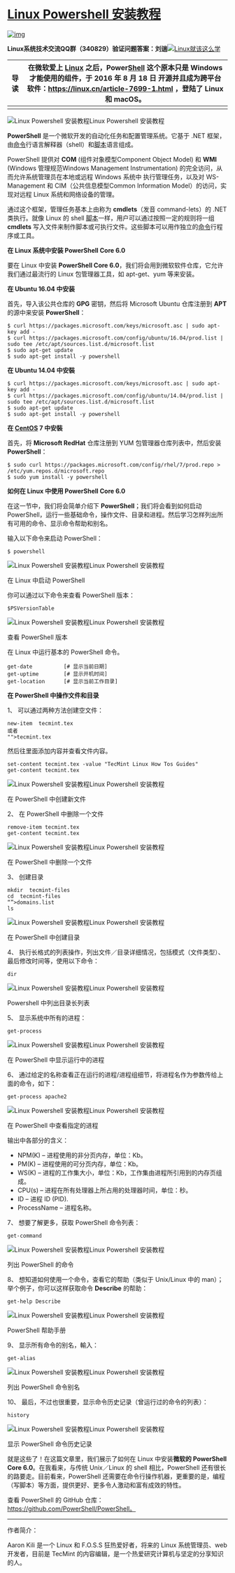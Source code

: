 # [Linux Powershell 安装教程](https://www.linuxprobe.com/linux-powershell-installation.html)

[![img](https://www.linuxprobe.com/imgs/peixun.jpg)](https://www.linuxprobe.com/training)

**Linux系统技术交流QQ群（340829）验证问题答案：刘遄**[![Linux就该这么学](https://www.linuxprobe.com/wp-content/uploads/2018/02/QQ%E7%BE%A4.png)](https://qm.qq.com/cgi-bin/qm/qr?k=WdT99acUoOwt80KJFX6Xg0f6DyOxuo1Q&jump_from=webapi)

| 导读 | **在微软爱上 [Linux](https://www.linuxprobe.com/) 之后，Power[Shell](https://www.linuxcool.com/) 这个原本只是 Windows 才能使用的组件，于 2016 年 8 月 18 日 开源并且成为跨平台软件：https://linux.cn/article-7699-1.html ，登陆了 Linux 和 macOS。** |
| ---- | ------------------------------------------------------------ |
|      |                                                              |

![Linux Powershell 安装教程Linux Powershell 安装教程](https://www.linuxprobe.com/wp-content/uploads/2017/03/083959vbbegoma8emdggkb.jpg)

**PowerShell** 是一个微软开发的自动化任务和配置管理系统。它基于 .NET 框架，由[命令](https://www.linuxcool.com/)行语言解释器（shell）和[脚本](https://www.linuxcool.com/)语言组成。

PowerShell 提供对 **COM** (组件对象模型Component Object Model) 和 **WMI** (Windows 管理规范Windows Management Instrumentation) 的完全访问，从而允许系统管理员在本地或远程 Windows 系统中 执行管理任务，以及对 WS-Management 和 CIM（公共信息模型Common Information Model）的访问，实现对远程 Linux 系统和网络设备的管理。

通过这个框架，管理任务基本上由称为 **cmdlets**（发音 command-lets）的 .NET 类执行。就像 Linux 的 shell [脚本](https://www.linuxcool.com/)一样，用户可以通过按照一定的规则将一组 **cmdlets** 写入文件来制作脚本或可执行文件。这些脚本可以用作独立的[命令](https://www.linuxcool.com/)行程序或工具。

**在 Linux 系统中安装 PowerShell Core 6.0**

要在 Linux 中安装 **PowerShell Core 6.0**，我们将会用到微软软件仓库，它允许我们通过最流行的 Linux 包管理器工具，如 apt-get、yum 等来安装。

**在 Ubuntu 16.04 中安装**

首先，导入该公共仓库的 **GPG** 密钥，然后将 Microsoft Ubuntu 仓库注册到 **APT** 的源中来安装 **PowerShell**：

```
$ curl https://packages.microsoft.com/keys/microsoft.asc | sudo apt-key add -
$ curl https://packages.microsoft.com/config/ubuntu/16.04/prod.list | sudo tee /etc/apt/sources.list.d/microsoft.list
$ sudo apt-get update
$ sudo apt-get install -y powershell
```

**在 Ubuntu 14.04 中安裝**

```
$ curl https://packages.microsoft.com/keys/microsoft.asc | sudo apt-key add -
$ curl https://packages.microsoft.com/config/ubuntu/14.04/prod.list | sudo tee /etc/apt/sources.list.d/microsoft.list
$ sudo apt-get update
$ sudo apt-get install -y powershell
```

**在 [CentOS](https://www.linuxprobe.com/) 7 中安裝**

首先，将 **Microsoft RedHat** 仓库注册到 YUM 包管理器仓库列表中，然后安装 **PowerShell**：

```
$ sudo curl https://packages.microsoft.com/config/rhel/7/prod.repo > /etc/yum.repos.d/microsoft.repo
$ sudo yum install -y powershell
```

**如何在 Linux 中使用 PowerShell Core 6.0**

在这一节中，我们将会简单介绍下 **PowerShell**；我们将会看到如何启动 PowerShell，运行一些基础命令，操作文件、目录和进程。然后学习怎样列出所有可用的命令、显示命令帮助和别名。

输入以下命令来启动 PowerShell：

```
$ powershell
```

![Linux Powershell 安装教程Linux Powershell 安装教程](https://www.linuxprobe.com/wp-content/uploads/2017/03/084024du81euye77bsusii-1.png)

在 Linux 中启动 PowerShell

你可以通过以下命令来查看 PowerShell 版本：

```
$PSVersionTable
```

![Linux Powershell 安装教程Linux Powershell 安装教程](https://www.linuxprobe.com/wp-content/uploads/2017/03/084025ckdzp5tfm6tcc5cp-1.png)

查看 PowerShell 版本

在 Linux 中运行基本的 PowerShell 命令。

```
get-date          [# 显示当前日期]
get-uptime        [# 显示开机时间]
get-location      [# 显示当前工作目录]
```

**在 PowerShell 中操作文件和目录**

1、 可以通过两种方法创建空文件：

```
new-item  tecmint.tex
或者
"">tecmint.tex
```

然后往里面添加内容并查看文件内容。

```
set-content tecmint.tex -value "TecMint Linux How Tos Guides"
get-content tecmint.tex
```

![Linux Powershell 安装教程Linux Powershell 安装教程](https://www.linuxprobe.com/wp-content/uploads/2017/03/084025lvi4q45pzfv98v88-1.png)

在 PowerShell 中创建新文件

2、 在 PowerShell 中删除一个文件

```
remove-item tecmint.tex
get-content tecmint.tex
```

![Linux Powershell 安装教程Linux Powershell 安装教程](https://www.linuxprobe.com/wp-content/uploads/2017/03/084026pshkk774r8k6kvee-1.png)

在 PowerShell 中删除一个文件

3、 创建目录

```
mkdir  tecmint-files
cd  tecmint-files
“”>domains.list
ls
```

![Linux Powershell 安装教程Linux Powershell 安装教程](https://www.linuxprobe.com/wp-content/uploads/2017/03/084026d94zz0gpg1gkgg1p-1.png)

在 PowerShell 中创建目录

4、 执行长格式的列表操作，列出文件／目录详细情况，包括模式（文件类型）、最后修改时间等，使用以下命令：

```
dir
```

![Linux Powershell 安装教程Linux Powershell 安装教程](https://www.linuxprobe.com/wp-content/uploads/2017/03/084026ambbskbqhh9mhqbn-1.png)

Powershell 中列出目录长列表

5、 显示系统中所有的进程：

```
get-process
```

![Linux Powershell 安装教程Linux Powershell 安装教程](https://www.linuxprobe.com/wp-content/uploads/2017/03/084027rba9tystlwkk9aot-1.png)

在 PowerShell 中显示运行中的进程

6、 通过给定的名称查看正在运行的进程/进程组细节，将进程名作为参数传给上面的命令，如下：

```
get-process apache2
```

![Linux Powershell 安装教程Linux Powershell 安装教程](https://www.linuxprobe.com/wp-content/uploads/2017/03/084027tfb66w2yzf22z6bb-1.png)

在 PowerShell 中查看指定的进程

输出中各部分的含义：

- NPM(K) – 进程使用的非分页内存，单位：Kb。
- PM(K) – 进程使用的可分页内存，单位：Kb。
- WS(K) – 进程的工作集大小，单位：Kb，工作集由进程所引用到的内存页组成。
- CPU(s) – 进程在所有处理器上所占用的处理器时间，单位：秒。
- ID – 进程 ID (PID).
- ProcessName – 进程名称。

7、 想要了解更多，获取 PowerShell 命令列表：

```
get-command
```

![Linux Powershell 安装教程Linux Powershell 安装教程](https://www.linuxprobe.com/wp-content/uploads/2017/03/084028o4jtwhzzywjj6f6p-1.png)

列出 PowerShell 的命令

8、 想知道如何使用一个命令，查看它的帮助（类似于 Unix/Linux 中的 man）；举个例子，你可以这样获取命令 **Describe** 的帮助：

```
get-help Describe
```

![Linux Powershell 安装教程Linux Powershell 安装教程](https://www.linuxprobe.com/wp-content/uploads/2017/03/084028o6z08ttgt8t06wo0-1.png)

PowerShell 帮助手册

9、 显示所有命令的别名，輸入：

```
get-alias
```

![Linux Powershell 安装教程Linux Powershell 安装教程](https://www.linuxprobe.com/wp-content/uploads/2017/03/084029g4kmmzokrb4wn4oo-1.png)

列出 PowerShell 命令别名

10、 最后，不过也很重要，显示命令历史记录（曾运行过的命令的列表）：

```
history
```

![Linux Powershell 安装教程Linux Powershell 安装教程](https://www.linuxprobe.com/wp-content/uploads/2017/03/084029rixqy93zi60v3ozi-1.png)

显示 PowerShell 命令历史记录

就是这些了！在这篇文章里，我们展示了如何在 Linux 中安装**微软的 PowerShell Core 6.0**。在我看来，与传统 Unix／Linux 的 shell 相比，PowerShell 还有很长的路要走。目前看来，PowerShell 还需要在命令行操作机器，更重要的是，编程（写脚本）等方面，提供更好、更多令人激动和富有成效的特性。

查看 PowerShell 的 GitHub 仓库：https://github.com/PowerShell/PowerShell。

------

作者简介：

Aaron Kili 是一个 Linux 和 F.O.S.S 狂热爱好者，将来的 Linux 系统管理员、web 开发者，目前是 TecMint 的内容编辑，是一个热爱研究计算机与坚定的分享知识的人。